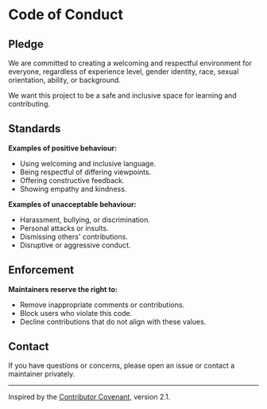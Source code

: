# Code of Conduct

## Pledge

We are committed to creating a welcoming and respectful environment for everyone, regardless of experience level, gender identity, race, sexual orientation, ability, or background.

We want this project to be a safe and inclusive space for learning and contributing.

## Standards

**Examples of positive behaviour:**

* Using welcoming and inclusive language.
* Being respectful of differing viewpoints.
* Offering constructive feedback.
* Showing empathy and kindness.

**Examples of unacceptable behaviour:**

* Harassment, bullying, or discrimination.
* Personal attacks or insults.
* Dismissing others' contributions.
* Disruptive or aggressive conduct.

## Enforcement

**Maintainers reserve the right to:**

* Remove inappropriate comments or contributions.
* Block users who violate this code.
* Decline contributions that do not align with these values.

## Contact

If you have questions or concerns, please open an issue or contact a maintainer privately.

---

Inspired by the [Contributor Covenant](https://www.contributor-covenant.org/), version 2.1.